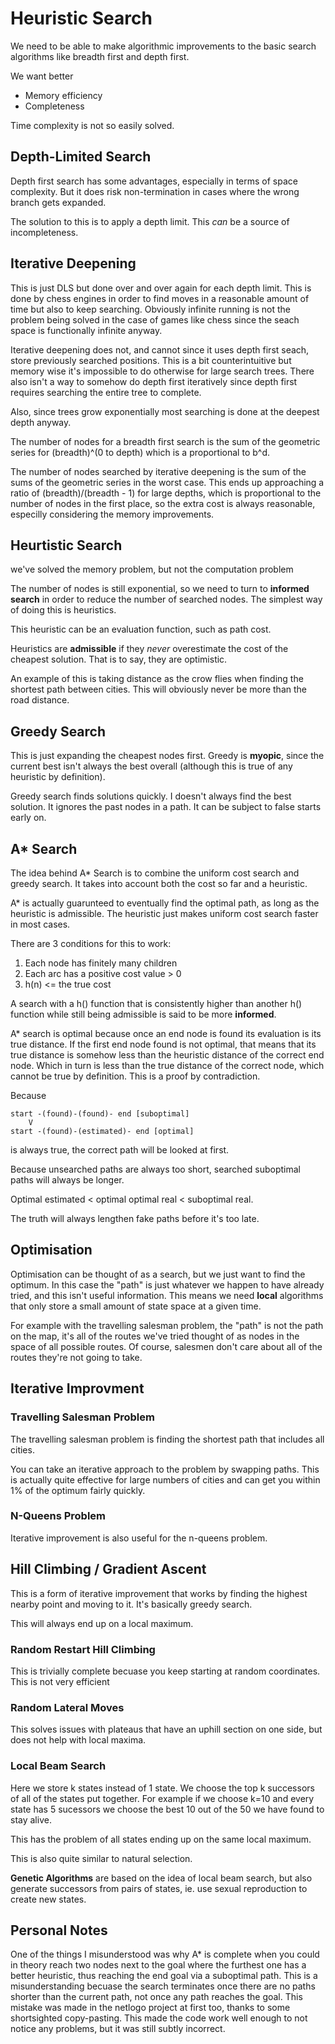# Heuristic Search

We need to be able to make algorithmic improvements to the basic search algorithms like breadth first and depth first.

We want better

* Memory efficiency
* Completeness

Time complexity is not so easily solved.

## Depth-Limited Search

Depth first search has some advantages, especially in terms of space complexity. But it does risk non-termination in cases where the wrong branch gets expanded.

The solution to this is to apply a depth limit. This *can* be a source of incompleteness. 

## Iterative Deepening

This is just DLS but done over and over again for each depth limit. This is done by chess engines in order to find moves in a reasonable amount of time but also to keep searching. Obviously infinite running is not the problem being solved in the case of games like chess since the seach space is functionally infinite anyway.

Iterative deepening does not, and cannot since it uses depth first seach, store previously searched positions. This is a bit counterintuitive but memory wise it's impossible to do otherwise for large search trees. There also isn't a way to somehow do depth first iteratively since depth first requires searching the entire tree to complete.

Also, since trees grow exponentially most searching is done at the deepest depth anyway.

The number of nodes for a breadth first search is the sum of the geometric series for (breadth)^(0 to depth) which is a proportional to b^d.

The number of nodes searched by iterative deepening is the sum of the sums of the geometric series in the worst case. This ends up approaching a ratio of (breadth)/(breadth - 1) for large depths, which is proportional to the number of nodes in the first place, so the extra cost is always reasonable, especilly considering the memory improvements.

## Heurtistic Search

we've solved the memory problem, but not the computation problem

The number of nodes is still exponential, so we need to turn to **informed search** in order to reduce the number of searched nodes. The simplest way of doing this is heuristics.

This heuristic can be an evaluation function, such as path cost.

Heuristics are **admissible** if they *never* overestimate the cost of the cheapest solution. That is to say, they are optimistic.

An example of this is taking distance as the crow flies when finding the shortest path between cities. This will obviously never be more than the road distance.

## Greedy Search

This is just expanding the cheapest nodes first. Greedy is **myopic**, since the current best isn't always the best overall (although this is true of any heuristic by definition).

Greedy search finds solutions quickly. I doesn't always find the best solution. It ignores the past nodes in a path. It can be subject to false starts early on.

## A* Search

The idea behind A* Search is to combine the uniform cost search and greedy search. It takes into account both the cost so far and a heuristic.

A* is actually guarunteed to eventually find the optimal path, as long as the heuristic is admissible. The heuristic just makes uniform cost search faster in most cases.

There are 3 conditions for this to work:

1. Each node has finitely many children
2. Each arc has a positive cost value > 0
3. h(n) <= the true cost

A search with a h() function that is consistently higher than another h() function while still being admissible is said to be more **informed**.

A* search is optimal because once an end node is found its evaluation is its true distance. If the first end node found is not optimal, that means that its true distance is somehow less than the heuristic distance of the correct end node. Which in turn is less than the true distance of the correct node, which cannot be true by definition. This is a proof by contradiction.

Because

```
start -(found)-(found)- end [suboptimal]
    V
start -(found)-(estimated)- end [optimal]
```

is always true, the correct path will be looked at first.

Because unsearched paths are always too short, searched suboptimal paths will always be longer.

Optimal estimated < optimal optimal real < suboptimal real.

The truth will always lengthen fake paths before it's too late.

## Optimisation

Optimisation can be thought of as a search, but we just want to find the optimum. In this case the "path" is just whatever we happen to have already tried, and this isn't useful information. This means we need **local** algorithms that only store a small amount of state space at a given time.

For example with the travelling salesman problem, the "path" is not the path on the map, it's all of the routes we've tried thought of as nodes in the space of all possible routes. Of course, salesmen don't care about all of the routes they're not going to take.

## Iterative Improvment

### Travelling Salesman Problem

The travelling salesman problem is finding the shortest path that includes all cities.

You can take an iterative approach to the problem by swapping paths. This is actually quite effective for large numbers of cities and can get you within 1% of the optimum fairly quickly.

### N-Queens Problem

Iterative improvement is also useful for the n-queens problem.

## Hill Climbing / Gradient Ascent

This is a form of iterative improvement that works by finding the highest nearby point and moving to it. It's basically greedy search.

This will always end up on a local maximum.

### Random Restart Hill Climbing

This is trivially complete becuase you keep starting at random coordinates. This is not very efficient

### Random Lateral Moves

This solves issues with plateaus that have an uphill section on one side, but does not help with local maxima.

### Local Beam Search

Here we store k states instead of 1 state. We choose the top k successors of all of the states put together. For example if we choose k=10 and every state has 5 sucessors we choose the best 10 out of the 50 we have found to stay alive.

This has the problem of all states ending up on the same local maximum.

This is also quite similar to natural selection.

**Genetic Algorithms** are based on the idea of local beam search, but also generate successors from pairs of states, ie. use sexual reproduction to create new states.

## Personal Notes

One of the things I misunderstood was why A* is complete when you could in theory reach two nodes next to the goal where the furthest one has a better heuristic, thus reaching the end goal via a suboptimal path. This is a misunderstanding becuase the search terminates once there are no paths shorter than the current path, not once any path reaches the goal. This mistake was made in the netlogo project at first too, thanks to some shortsighted copy-pasting. This made the code work well enough to not notice any problems, but it was still subtly incorrect.
